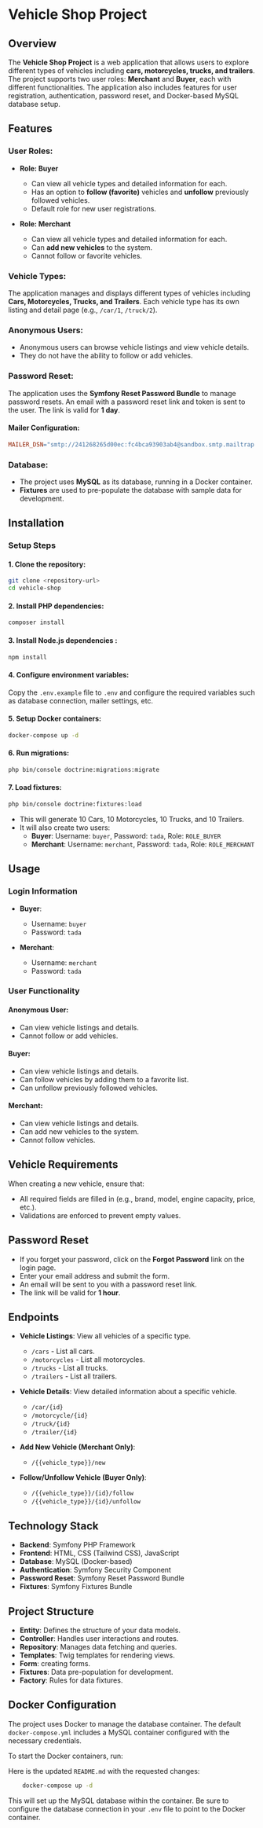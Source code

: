 # Vehicle Shop Project

## Overview
The **Vehicle Shop Project** is a web application that allows users to explore different types of vehicles including **cars, motorcycles, trucks, and trailers**. The project supports two user roles: **Merchant** and **Buyer**, each with different functionalities. The application also includes features for user registration, authentication, password reset, and Docker-based MySQL database setup.

## Features
 
### User Roles:

- **Role: Buyer**
  - Can view all vehicle types and detailed information for each.
  - Has an option to **follow (favorite)** vehicles and **unfollow** previously followed vehicles.
  - Default role for new user registrations.

- **Role: Merchant**
  - Can view all vehicle types and detailed information for each.
  - Can **add new vehicles** to the system.
  - Cannot follow or favorite vehicles.

### Vehicle Types:

The application manages and displays different types of vehicles including **Cars, Motorcycles, Trucks, and Trailers**. Each vehicle type has its own listing and detail page (e.g., `/car/1`, `/truck/2`).

### Anonymous Users:

- Anonymous users can browse vehicle listings and view vehicle details.
- They do not have the ability to follow or add vehicles.

### Password Reset:

The application uses the **Symfony Reset Password Bundle** to manage password resets. An email with a password reset link and token is sent to the user. The link is valid for **1 day**.

#### Mailer Configuration:
```makefile
MAILER_DSN="smtp://241268265d00ec:fc4bca93903ab4@sandbox.smtp.mailtrap.io:2525"
```

### Database:

- The project uses **MySQL** as its database, running in a Docker container.
- **Fixtures** are used to pre-populate the database with sample data for development.

## Installation

### Setup Steps

#### 1. Clone the repository:

```bash
git clone <repository-url>
cd vehicle-shop
```

#### 2. Install PHP dependencies:

```bash
composer install
```

#### 3. Install Node.js dependencies :

```bash
npm install
```

#### 4. Configure environment variables:

Copy the `.env.example` file to `.env` and configure the required variables such as database connection, mailer settings, etc.

#### 5. Setup Docker containers:

```bash
docker-compose up -d
```

#### 6. Run migrations:

```bash
php bin/console doctrine:migrations:migrate
```

#### 7. Load fixtures:

```bash
php bin/console doctrine:fixtures:load
```

- This will generate 10 Cars, 10 Motorcycles, 10 Trucks, and 10 Trailers.
- It will also create two users:
  - **Buyer**: Username: `buyer`, Password: `tada`, Role: `ROLE_BUYER`
  - **Merchant**: Username: `merchant`, Password: `tada`, Role: `ROLE_MERCHANT`

## Usage

### Login Information

- **Buyer**:
  - Username: `buyer`
  - Password: `tada`
  
- **Merchant**:
  - Username: `merchant`
  - Password: `tada`

### User Functionality

#### Anonymous User:

- Can view vehicle listings and details.
- Cannot follow or add vehicles.

#### Buyer:

- Can view vehicle listings and details.
- Can follow vehicles by adding them to a favorite list.
- Can unfollow previously followed vehicles.

#### Merchant:

- Can view vehicle listings and details.
- Can add new vehicles to the system.
- Cannot follow vehicles.

## Vehicle Requirements

When creating a new vehicle, ensure that:

- All required fields are filled in (e.g., brand, model, engine capacity, price, etc.).
- Validations are enforced to prevent empty values.

## Password Reset

- If you forget your password, click on the **Forgot Password** link on the login page.
- Enter your email address and submit the form.
- An email will be sent to you with a password reset link.
- The link will be valid for **1 hour**.

## Endpoints

- **Vehicle Listings**: View all vehicles of a specific type.
  - `/cars` - List all cars.
  - `/motorcycles` - List all motorcycles.
  - `/trucks` - List all trucks.
  - `/trailers` - List all trailers.

- **Vehicle Details**: View detailed information about a specific vehicle.
  - `/car/{id}`
  - `/motorcycle/{id}`
  - `/truck/{id}`
  - `/trailer/{id}`

- **Add New Vehicle (Merchant Only)**:
  - `/{{vehicle_type}}/new`

- **Follow/Unfollow Vehicle (Buyer Only)**:
  - `/{{vehicle_type}}/{id}/follow`
  - `/{{vehicle_type}}/{id}/unfollow`

## Technology Stack

- **Backend**: Symfony PHP Framework
- **Frontend**: HTML, CSS (Tailwind CSS), JavaScript
- **Database**: MySQL (Docker-based)
- **Authentication**: Symfony Security Component
- **Password Reset**: Symfony Reset Password Bundle
- **Fixtures**: Symfony Fixtures Bundle

## Project Structure

- **Entity**: Defines the structure of your data models.
- **Controller**: Handles user interactions and routes.
- **Repository**: Manages data fetching and queries.
- **Templates**: Twig templates for rendering views.
- **Form**: creating forms.
- **Fixtures**: Data pre-population for development.
- **Factory**: Rules for data fixtures.

## Docker Configuration

The project uses Docker to manage the database container. The default `docker-compose.yml` includes a MySQL container configured with the necessary credentials.

To start the Docker containers, run:

Here is the updated `README.md` with the requested changes:
```bash
    docker-compose up -d
```

This will set up the MySQL database within the container. Be sure to configure the database connection in your `.env` file to point to the Docker container.
